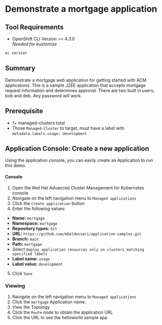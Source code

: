 # Demonstrate a mortgage application
## Tool Requirements
- OpenShift CLI Version >= 4.3.0<br>_Needed for kustomize_
```bash
oc version
```

## Summary
Demonstrate a mortgage web application for getting started with ACM applications. This is a sample J2EE application that accepts mortgage request information and determines approval. There are two built in users; bob and deb. Any password will work.

## Prerequisite
- 1+ managed-clusters total
- Those `Managed-Cluster` to target, must have a label with `metadata.labels.usage: development`

## Application Console: Create a new application
Using the application console, you can easily create an Application to run this demo.

#### Console
1. Open the Red Hat Advanced Cluster Management for Kubernetes console
2. Navigate on the left navigation menu to `Managed applications`
3. Click the `Create application` button
4. Enter the following values:
  * **Name:** `mortgage`
  * **Namespace:** `mortgage`
  * **Repository types:** `Git`
  * **URL:** `https://github.com/mbaldessari/application-samples.git`
  * **Branch:** `main`
  * **Path:** `mortgage`
  * Select `Deploy application resources only on clusters matching specified labels`
  * **Label name:** `usage`
  * **Label value:** `development`
5. Click `Save`

### Viewing
1. Navigate on the left navigation menu to `Managed applications`
2. Click the `mortgage` Application name.
3. View the Topology
4. Click the `Route` node to obtain the application URL
5. Click the URL to see the helloworld sample app

